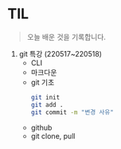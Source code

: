 # TIL

> 오늘 배운 것을 기록합니다.

1. git 특강 (220517~220518)
    - CLI
    - 마크다운
    - git 기초 
        ```bash
        git init
        git add .
        git commit -m "변경 사유"
        ```
    - github
    - git clone, pull